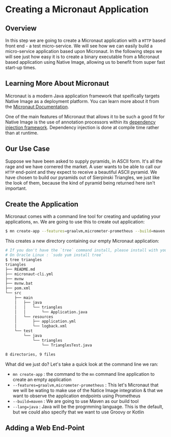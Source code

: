 # Creating a Micronaut Application

## Overview

In this step we are going to create a Micronaut application with a `HTTP` based front end - a test micro-service. We will see how we can easily build a micro-service application based upon Micronaut. In the following steps we will see just how easy it is to create a binary executable from a Micronaut based application using Native Image, allowing us to benefit from super fast start-up times.

## Learning More About Micronaut

Micronaut is a modern Java application framework that speifically targets Native Image as a deployment platform. You can learn more about it from the [Micronaut Documentation](https://docs.micronaut.io/latest/guide/#introduction).

One of the main features of Micronaut that allows it to be such a good fit for Native Image is the use of annotation processors within its [dependency injection framework](https://docs.micronaut.io/latest/guide/#how). Dependency injection is done at compile time rather than at runtime.

## Our Use Case

Suppose we have been asked to supply pyramids, in ASCII form. It's all the rage and we have cornered the market. A user 
wants to be able to call our `HTTP` end-point and they expect to receive a beautiful ASCII pyramid. We have chosen to 
build our pyramids out of Sierpinski Triangles, we just like the look of them, because the kind of pyramid being returned 
here isn't important.

## Create the Application

Micronaut comes with a command line tool for creating and updating your applications, `mn`. We are going to use this to create out application:

```sh
$ mn create-app --features=graalvm,micrometer-prometheus --build=maven --lang=java triangles
```

This creates a new directory containing our empty Micronaut application:

```sh
# If you don't have the `tree` command install, please install with your package manager
# On Oracle Linux : `sudo yum install tree`
$ tree triangles
triangles
├── README.md
├── micronaut-cli.yml
├── mvnw
├── mvnw.bat
├── pom.xml
└── src
    ├── main
    │   ├── java
    │   │   └── triangles
    │   │       └── Application.java
    │   └── resources
    │       ├── application.yml
    │       └── logback.xml
    └── test
        └── java
            └── triangles
                └── TrianglesTest.java

8 directories, 9 files
```

What did we just do? Let's take a quick look at the command line we ran:

* `mn create-app` : the command to the `mn` command line application to create an empty application
* `--features=graalvm,micrometer-prometheus` : This let's Micronaut that we will be wating to make use of the Natice Image integration & that we want to observe the application endpoints using Prometheus
* `--build=maven` : We are going to use Maven as our build tool
* `--lang=java` : Java will be the progrmming language. This is the default, but we could also specify that we want to use Groovy or Kotlin

## Adding a Web End-Point